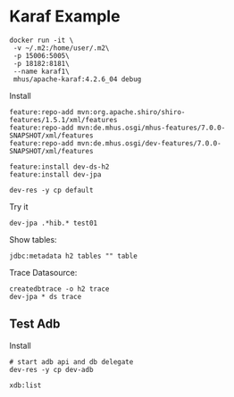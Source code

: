 

# Karaf Example

```
docker run -it \
 -v ~/.m2:/home/user/.m2\
 -p 15006:5005\
 -p 18182:8181\
 --name karaf1\
 mhus/apache-karaf:4.2.6_04 debug

```

Install

```
feature:repo-add mvn:org.apache.shiro/shiro-features/1.5.1/xml/features
feature:repo-add mvn:de.mhus.osgi/mhus-features/7.0.0-SNAPSHOT/xml/features
feature:repo-add mvn:de.mhus.osgi/dev-features/7.0.0-SNAPSHOT/xml/features

feature:install dev-ds-h2
feature:install dev-jpa

dev-res -y cp default

```

Try it

```
dev-jpa .*hib.* test01
```

Show tables:

```
jdbc:metadata h2 tables "" table
```

Trace Datasource:

```
createdbtrace -o h2 trace
dev-jpa * ds trace
```

## Test Adb

Install

```
# start adb api and db delegate
dev-res -y cp dev-adb 

xdb:list

```




